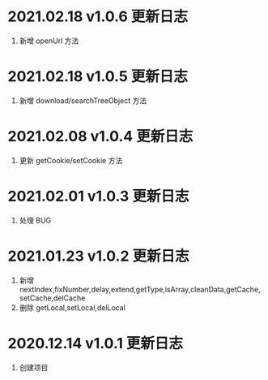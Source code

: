 # 2021.02.18 v1.0.6 更新日志

1. 新增 openUrl 方法

# 2021.02.18 v1.0.5 更新日志

1. 新增 download/searchTreeObject 方法

# 2021.02.08 v1.0.4 更新日志

1. 更新 getCookie/setCookie 方法

# 2021.02.01 v1.0.3 更新日志

1. 处理 BUG

# 2021.01.23 v1.0.2 更新日志

1. 新增 nextIndex,fixNumber,delay,extend,getType,isArray,cleanData,getCache,setCache,delCache
2. 删除 getLocal,setLocal,delLocal

# 2020.12.14 v1.0.1 更新日志

1. 创建项目
